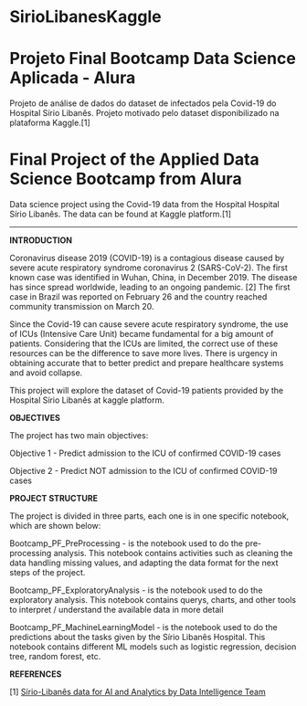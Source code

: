 # SirioLibanesKaggle


# Projeto Final Bootcamp Data Science Aplicada - Alura 

Projeto de análise de dados do dataset de infectados pela Covid-19 do Hospital Sírio Libanês. Projeto motivado pelo dataset disponibilizado na plataforma Kaggle.[1] 

# Final Project of the Applied Data Science Bootcamp from Alura 

Data science project using the Covid-19 data from the Hospital  Hospital Sírio Libanês. The data can be found at Kaggle platform.[1]

---

**INTRODUCTION**

Coronavirus disease 2019 (COVID-19) is a contagious disease caused by severe acute respiratory syndrome coronavirus 2 (SARS-CoV-2). The first known case was identified in Wuhan, China, in December 2019. The disease has since spread worldwide, leading to an ongoing pandemic. [2] The first case in Brazil was reported on February 26 and the country reached community transmission on March 20.

Since the Covid-19 can cause severe acute respiratory syndrome, the use of ICUs (Intensive Care Unit) became fundamental for a big amount of patients. Considering that the ICUs are limited, the correct use of these resources can be the difference to save more lives. There is urgency in obtaining accurate that to better predict and prepare healthcare systems and avoid collapse.

This project will explore the dataset of Covid-19 patients provided by  the Hospital Sírio Libanês at kaggle platform.  


**OBJECTIVES**

The project has two main objectives:

Objective 1 - Predict admission to the ICU of confirmed COVID-19 cases

Objective 2 - Predict NOT admission to the ICU of confirmed COVID-19 cases


**PROJECT STRUCTURE**


The project is divided in three parts, each one is in one specific notebook, which are shown below:

Bootcamp_PF_PreProcessing - is the notebook used to do the pre-processing analysis. This notebook contains activities such as cleaning the data
handling missing values, and adapting the data format for the next steps of the project.

Bootcamp_PF_ExploratoryAnalysis - is the notebook used to do the exploratory analysis. This notebook contains querys, charts, and other tools to interpret / understand the available data in more detail

Bootcamp_PF_MachineLearningModel - is the notebook used to do the predictions about the tasks given by the  Sírio Libanês Hospital. This notebook contains different ML models such as logistic regression, decision tree, random forest, etc. 


**REFERENCES**

[1] [Sírio-Libanês data for AI and Analytics by Data Intelligence Team](https://www.google.com)
